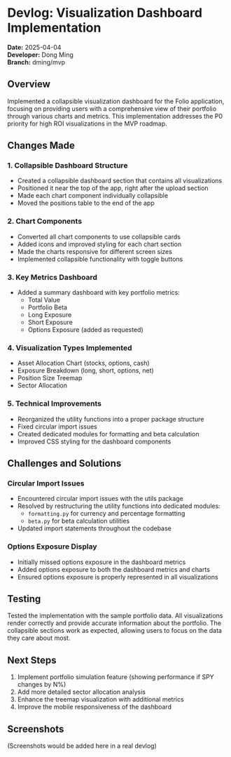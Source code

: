 # Devlog: Visualization Dashboard Implementation

**Date:** 2025-04-04  
**Developer:** Dong Ming  
**Branch:** dming/mvp  

## Overview

Implemented a collapsible visualization dashboard for the Folio application, focusing on providing users with a comprehensive view of their portfolio through various charts and metrics. This implementation addresses the P0 priority for high ROI visualizations in the MVP roadmap.

## Changes Made

### 1. Collapsible Dashboard Structure
- Created a collapsible dashboard section that contains all visualizations
- Positioned it near the top of the app, right after the upload section
- Made each chart component individually collapsible
- Moved the positions table to the end of the app

### 2. Chart Components
- Converted all chart components to use collapsible cards
- Added icons and improved styling for each chart section
- Made the charts responsive for different screen sizes
- Implemented collapsible functionality with toggle buttons

### 3. Key Metrics Dashboard
- Added a summary dashboard with key portfolio metrics:
  - Total Value
  - Portfolio Beta
  - Long Exposure
  - Short Exposure
  - Options Exposure (added as requested)

### 4. Visualization Types Implemented
- Asset Allocation Chart (stocks, options, cash)
- Exposure Breakdown (long, short, options, net)
- Position Size Treemap
- Sector Allocation

### 5. Technical Improvements
- Reorganized the utility functions into a proper package structure
- Fixed circular import issues
- Created dedicated modules for formatting and beta calculation
- Improved CSS styling for the dashboard components

## Challenges and Solutions

### Circular Import Issues
- Encountered circular import issues with the utils package
- Resolved by restructuring the utility functions into dedicated modules:
  - `formatting.py` for currency and percentage formatting
  - `beta.py` for beta calculation utilities
- Updated import statements throughout the codebase

### Options Exposure Display
- Initially missed options exposure in the dashboard metrics
- Added options exposure to both the dashboard metrics and charts
- Ensured options exposure is properly represented in all visualizations

## Testing

Tested the implementation with the sample portfolio data. All visualizations render correctly and provide accurate information about the portfolio. The collapsible sections work as expected, allowing users to focus on the data they care about most.

## Next Steps

1. Implement portfolio simulation feature (showing performance if SPY changes by N%)
2. Add more detailed sector allocation analysis
3. Enhance the treemap visualization with additional metrics
4. Improve the mobile responsiveness of the dashboard

## Screenshots

(Screenshots would be added here in a real devlog)
